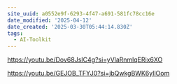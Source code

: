 ```yaml
---
site_uuid: a0552e9f-6293-4f47-a691-581fc78cc16e
date_modified: '2025-04-12'
date_created: '2025-03-30T05:44:14.830Z'
tags:
  - AI-Toolkit
---
```





























































https://youtu.be/Dov68JsIC4g?si=yVlaRnmlqERix6XO

https://youtu.be/GEJOB_TFYJ0?si=jbQwkgBWK6yIlOom